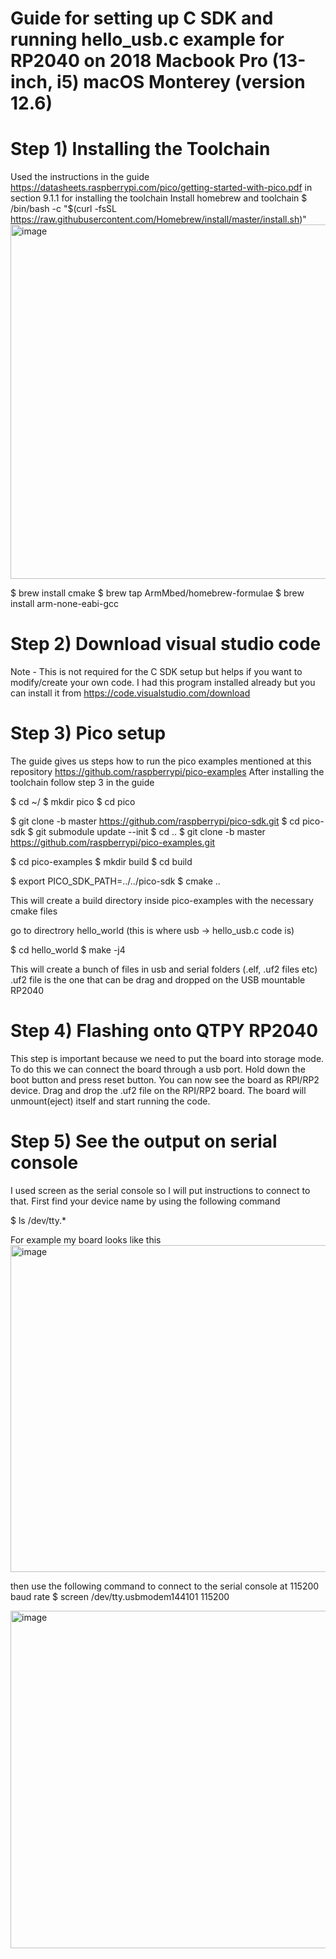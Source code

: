 # Guide for setting up C SDK and running hello_usb.c example for RP2040 on 2018 Macbook Pro (13-inch, i5) macOS Monterey (version 12.6)

# Step 1) Installing the Toolchain
Used the instructions in the guide https://datasheets.raspberrypi.com/pico/getting-started-with-pico.pdf in section 9.1.1 for installing the toolchain
Install homebrew and toolchain
$ /bin/bash -c "$(curl -fsSL https://raw.githubusercontent.com/Homebrew/install/master/install.sh)"
<img width="567" alt="image" src="https://user-images.githubusercontent.com/114189331/195954893-e6d9603f-784b-42de-8bcb-eaa9620a8d90.png">

$ brew install cmake
$ brew tap ArmMbed/homebrew-formulae 
$ brew install arm-none-eabi-gcc

# Step 2) Download visual studio code
Note - This is not required for the C SDK setup but helps if you want to modify/create your own code.
I had this program installed already but you can install it from https://code.visualstudio.com/download

# Step 3) Pico setup
The guide gives us steps how to run the pico examples mentioned at this repository https://github.com/raspberrypi/pico-examples
After installing the toolchain follow step 3 in the guide

$ cd ~/
$ mkdir pico 
$ cd pico

$ git clone -b master https://github.com/raspberrypi/pico-sdk.git
$ cd pico-sdk
$ git submodule update --init
$ cd ..
$ git clone -b master https://github.com/raspberrypi/pico-examples.git

$ cd pico-examples 
$ mkdir build
$ cd build

$ export PICO_SDK_PATH=../../pico-sdk
$ cmake ..

This will create a build directory inside pico-examples with the necessary cmake files

go to directrory hello_world (this is where usb -> hello_usb.c code is)

$ cd hello_world
$ make -j4

This will create a bunch of files in usb and serial folders (.elf, .uf2 files etc)
.uf2 file is the one that can be drag and dropped on the USB mountable RP2040

# Step 4) Flashing onto QTPY RP2040
This step is important because we need to put the board into storage mode. To do this we can connect the board through a usb port.
Hold down the boot button and press reset button.
You can now see the board as RPI/RP2 device.
Drag and drop the .uf2 file on the RPI/RP2 board. The board will unmount(eject) itself and start running the code.

# Step 5) See the output on serial console
I used screen as the serial console so I will put instructions to connect to that.
First find your device name by using the following command

$ ls /dev/tty.*

For example my board looks like this
<img width="523" alt="image" src="https://user-images.githubusercontent.com/114189331/195956250-6ecacb9c-ffa3-4ceb-86fb-7fd8d1c0d05d.png">

then use the following command to connect to the serial console at 115200 baud rate
$ screen /dev/tty.usbmodem144101 115200

<img width="540" alt="image" src="https://user-images.githubusercontent.com/114189331/195956569-592572c8-0349-4675-bb84-c338db43a8e0.png">




